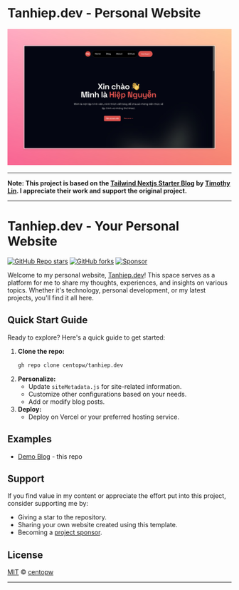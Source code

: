 # Tanhiep.dev - Personal Website

![Banner](/public/static/images/tanhiep_blog.jpeg)

---

**Note: This project is based on the [Tailwind Nextjs Starter Blog](https://github.com/timlrx/tailwind-nextjs-starter-blog) by [Timothy Lin](https://www.timlrx.com). I appreciate their work and support the original project.**

---

# Tanhiep.dev - Your Personal Website

[![GitHub Repo stars](https://img.shields.io/github/stars/centopw/tanhiep.dev?style=social)](https://GitHub.com/centopw/tanhiep.dev/stargazers/)
[![GitHub forks](https://img.shields.io/github/forks/centopw/tanhiep.dev?style=social)](https://GitHub.com/centopw/tanhiep.dev/network/)
[![Sponsor](https://img.shields.io/static/v1?label=Sponsor&message=%E2%9D%A4&logo=GitHub&link=https://github.com/sponsors/centopw)](https://github.com/sponsors/centopw)

Welcome to my personal website, [Tanhiep.dev](https://tanhiep.dev)! This space serves as a platform for me to share my thoughts, experiences, and insights on various topics. Whether it's technology, personal development, or my latest projects, you'll find it all here.


## Quick Start Guide

Ready to explore? Here's a quick guide to get started:
1. **Clone the repo:**
    ```bash
    gh repo clone centopw/tanhiep.dev
    ```
2. **Personalize:**
    - Update `siteMetadata.js` for site-related information.
    - Customize other configurations based on your needs.
    - Add or modify blog posts.
3. **Deploy:**
    - Deploy on Vercel or your preferred hosting service.

## Examples

- [Demo Blog](https://tanhiep-dev.vercel.app/) - this repo

## Support

If you find value in my content or appreciate the effort put into this project, consider supporting me by:
- Giving a star to the repository.
- Sharing your own website created using this template.
- Becoming a [project sponsor](https://github.com/sponsors/centopw).

## License

[MIT](https://github.com/centopw/tanhiep.dev/blob/main/LICENSE) © [centopw](https://www.tanhiep.dev)

---
